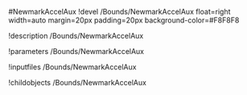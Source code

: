 <!-- MOOSE Object Documentation Stub: Remove this when content is added. -->
#NewmarkAccelAux
!devel /Bounds/NewmarkAccelAux float=right width=auto margin=20px padding=20px background-color=#F8F8F8

!description /Bounds/NewmarkAccelAux

!parameters /Bounds/NewmarkAccelAux

!inputfiles /Bounds/NewmarkAccelAux

!childobjects /Bounds/NewmarkAccelAux
